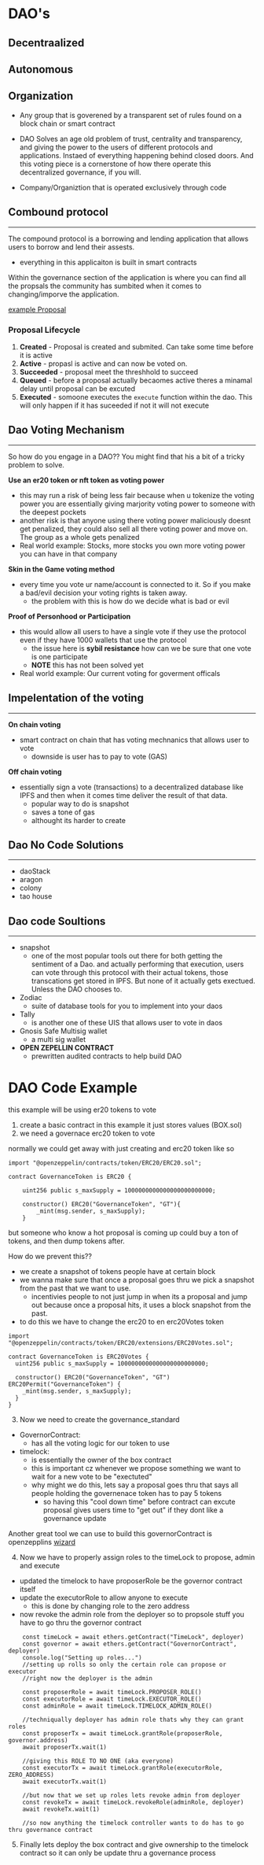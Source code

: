 # DAO's

## **D**ecentraalized <br>
## **A**utonomous <br>
## **O**rganization <br>


- Any group that is goverened by a transparent set of rules found on a block chain or smart contract

- DAO Solves an age old problem of trust, centrality and transparency, and giving the power to the users of different protocols and applications. Instaed of everything happening behind closed doors. And this voting piece is a cornerstone of how there operate this decentralized governance, if you will.

- Company/Organiztion that is operated exclusively through code

## Combound protocol
--------
The compound protocol is a borrowing and lending application that allows users to borrow and lend their assests.
- everything in this applicaiton is built in smart contracts

Within the governance section of the application is where you can find all the propsals the community has sumbited when it comes to changing/imporve the application. 

[example Proposal](https://compound.finance/governance/proposals/43)

### **Proposal Lifecycle**

1) **Created** - Proposal is created and submited. Can take some time before it is active
2) **Active** - propasl is active and can now be voted on.
3) **Succeeded** - proposal meet the threshhold to succeed
4) **Queued** - before a proposal actually becaomes active theres a minamal delay until proposal can be excuted
5) **Executed** - somoone executes the `execute` function within the dao. This will only happen if it has suceeded if not it will not execute


## Dao Voting Mechanism
-----

So how do you engage in a DAO?? You might find that his a bit of a tricky problem to solve. 

**Use an er20 token or nft token as voting power**
- this may run a risk of being less fair because when u tokenize the voting power you are essentially giving marjority voting power to someone with the deepest pockets
- another risk is that anyone using there voting power maliciously doesnt get penalized, they could also sell all there voting power and move on. The group as a whole gets penalized
- Real world example: Stocks, more stocks you own more voting power you can have in that company

**Skin in the Game voting method**
- every time you vote ur name/account is connected to it. So if you make a bad/evil decision your voting rights is taken away.
    - the problem with this is how do we decide what is bad or evil



**Proof of Personhood or Participation**
- this would allow all users to have a single vote if they use the protocol even if they have 1000 wallets that use the protocol
    - the issue here is  **sybil resistance** how can we be sure that one vote is one participate
    - **NOTE** this has not been solved yet
- Real world example: Our current voting for goverment officals


## Impelentation of the voting
------ 
**On chain voting**
- smart contract on chain that has voting mechnanics that allows user to vote
    - downside is user has to pay to vote (GAS)

**Off chain voting**
- essentially sign a vote  (transactions) to a decentralized database like IPFS and then when it comes time deliver the result of that data.
    - popular way to do is snapshot
    - saves a tone of gas
    - althought its harder to create


## Dao No Code Solutions
------- 
- daoStack
- aragon
- colony 
- tao house

## Dao code Soultions
----
- snapshot
    - one of the most popular tools out there for both getting the sentiment of a Dao. and actually performing that execution, users can vote through this protocol with their actual tokens, those transcations get stored in IPFS. But none of it actually gets exectued. Unless the DAO chooses to.
- Zodiac 
    - suite of database tools for you to implement into your daos 
- Tally
    - is another one of these UIS that allows user to vote in daos
- Gnosis Safe Multisig wallet
    - a multi sig wallet 
- **OPEN ZEPELLIN CONTRACT**
    - prewritten audited contracts to help build DAO

# DAO Code Example
this example will be using er20 tokens to vote

1) create a basic contract in this example it just stores values (BOX.sol)
2) we need a governace erc20 token to vote

normally we could get away with just creating and erc20 token like so

```
import "@openzeppelin/contracts/token/ERC20/ERC20.sol";

contract GovernanceToken is ERC20 {

    uint256 public s_maxSupply = 1000000000000000000000000;

    constructor() ERC20("GovernanceToken", "GT"){
        _mint(msg.sender, s_maxSupply);
    }
```

but someone who know a hot proposal is coming up could buy a ton of tokens, and then dump tokens after.

How do we prevent this??
- we create a snapshot of tokens people have at certain block
- we wanna make sure that once a proposal goes thru we pick a snapshot from the past that we want to use. 
    - incentivies people to not just jump in when its a proposal and jump out because once a proposal hits, it uses a block snapshot from the past. 
- to do this we have to change the erc20 to en erc20Votes token

```
import "@openzeppelin/contracts/token/ERC20/extensions/ERC20Votes.sol";

contract GovernanceToken is ERC20Votes {
  uint256 public s_maxSupply = 1000000000000000000000000;

  constructor() ERC20("GovernanceToken", "GT") ERC20Permit("GovernanceToken") {
    _mint(msg.sender, s_maxSupply);
  }
}
```

3) Now we need to create the governance_standard
- GovernorContract:
    -  has all the voting logic for our token to use
- timelock:
    - is essentially the owner of the box contract
    - this is important cz whenever we propose something we want to wait for a new vote to be "exectuted"
    - why might we do this, lets say a proposal goes thru that says all people holding the governenace token has to pay 5 tokens 
        - so having this "cool down time" before contract can excute proposal gives users time to "get out" if they dont like a governance update

Another great tool we can use to build this governorContract is openzepplins [wizard](https://wizard.openzeppelin.com/#governor)

4) Now we have to properly assign roles to the timeLock to propose, admin and execute
- updated the timelock to have proposerRole be the governor contract itself
- update the executorRole to allow anyone to execute
    - this is done by changing role to the zero address
- now revoke the admin role from the deployer so to propsole stuff you have to go thru the governor contract

```
    const timeLock = await ethers.getContract("TimeLock", deployer)
    const governor = await ethers.getContract("GovernorContract", deployer)
    console.log("Setting up roles...")
    //setting up rolls so only the certain role can propose or executor
    //right now the deployer is the admin

    const proposerRole = await timeLock.PROPOSER_ROLE()
    const executorRole = await timeLock.EXECUTOR_ROLE()
    const adminRole = await timeLock.TIMELOCK_ADMIN_ROLE()

    //techniqually deployer has admin role thats why they can grant roles
    const proposerTx = await timeLock.grantRole(proposerRole, governor.address)
    await proposerTx.wait(1)

    //giving this ROLE TO NO ONE (aka everyone)
    const executorTx = await timeLock.grantRole(executorRole, ZERO_ADDRESS)
    await executorTx.wait(1)

    //but now that we set up roles lets revoke admin from deployer
    const revokeTx = await timeLock.revokeRole(adminRole, deployer)
    await revokeTx.wait(1)

    //so now anything the timelock controller wants to do has to go thru governance contract
```

5) Finally lets deploy the box contract and give ownership to the timelock contract so it can only be update thru a governance process


## 
